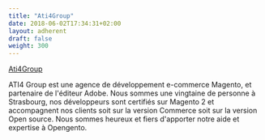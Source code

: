 ```yaml
---
title: "Ati4Group"
date: 2018-06-02T17:34:31+02:00
layout: adherent
draft: false
weight: 300
---
```


[Ati4Group](https://ati4group.com/)

ATI4 Group est une agence de développement e-commerce Magento, et partenaire de l'éditeur Adobe.
Nous sommes une vingtaine de personne à Strasbourg, nos développeurs sont certifiés sur Magento 2 et accompagnent nos clients soit sur la version Commerce soit sur la version Open source.
Nous sommes heureux et fiers d'apporter notre aide et expertise à Opengento.
